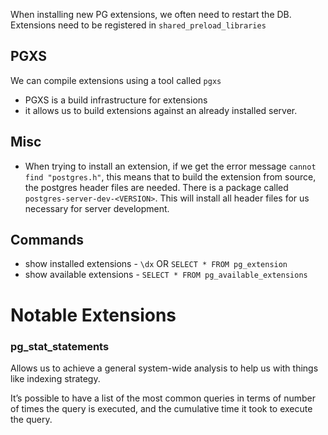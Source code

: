 
When installing new PG extensions, we often need to restart the DB. Extensions need to be registered in `shared_preload_libraries`

## PGXS
We can compile extensions using a tool called `pgxs`
- PGXS is a build infrastructure for extensions
- it allows us to build extensions against an already installed server.

## Misc
- When trying to install an extension, if we get the error message `cannot find "postgres.h"`, this means that to build the extension from source, the postgres header files are needed. There is a package called `postgres-server-dev-<VERSION>`. This will install all header files for us necessary for server development.

## Commands
- show installed extensions - `\dx` OR `SELECT * FROM pg_extension`
- show available extensions - `SELECT * FROM pg_available_extensions`

# Notable Extensions
### pg_stat_statements
Allows us to achieve a general system-wide analysis to help us with things like indexing strategy.

It’s possible to have a list of the most common queries in terms of number of times the query is executed, and the cumulative time it took to execute the query.
